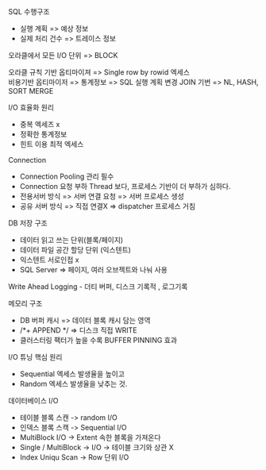 SQL 수행구조  
  - 실행 계획 => 예상 정보
  - 실제 처리 건수 => 트레이스 정보

오라클에서 모든 I/O 단위 => BLOCK

오라클 규칙 기반 옵티마이져 => Single row by rowid 엑세스  
비용기반 옵티마이저 => 통계정보 => SQL 실행 계획 변경
JOIN 기번 => NL, HASH, SORT MERGE

I/O 효율화 원리 
  - 중복 엑세즈 x
  - 정확한 통계정보
  - 힌트 이용 최적 엑세스

Connection
  - Connection Pooling 관리 필수
  - Connection 요청 부하 Thread 보다, 프로세스 기반이 더 부하가 심하다.
  - 전용서버 방식 => 서버 연결 요청 => 서버 프로세스 생성
  - 공유 서버 방식 => 직접 연결X => dispatcher 프로세스 거침

DB 저장 구조
  - 데이터 읽고 쓰는 단위(블록/페이지)
  - 데이터 파일 공간 할당 단위 (익스텐트)
  - 익스텐트 서로인접 x
  - SQL Server => 페이지, 여러 오브젝트와 나눠 사용

Write Ahead Logging - 더티 버퍼, 디스크 기록적 , 로그기록

메모리 구조
  - DB 버퍼 캐시 => 데이터 블록 캐시 담는 영역
  - /*+ APPEND */ => 디스크 직접 WRITE
  - 클러스터링 팩터가 높을 수록 BUFFER PINNING 효과

I/O 튜닝 핵심 원리
  - Sequential 엑세스 발생율을 높이고
  - Random 엑세스 발생율을 낮추는 것.

데이터베이스 I/O
  - 테이블 블록 스캔 -> random I/O
  - 인덱스 블록 스캑 -> Sequential I/O
  - MultiBlock I/O -> Extent 속한 블록을 가져온다
  - Single / MultiBlock -> I/O -> 테이블 크기와 상관 X
  - Index Uniqu Scan -> Row 단위 I/O
